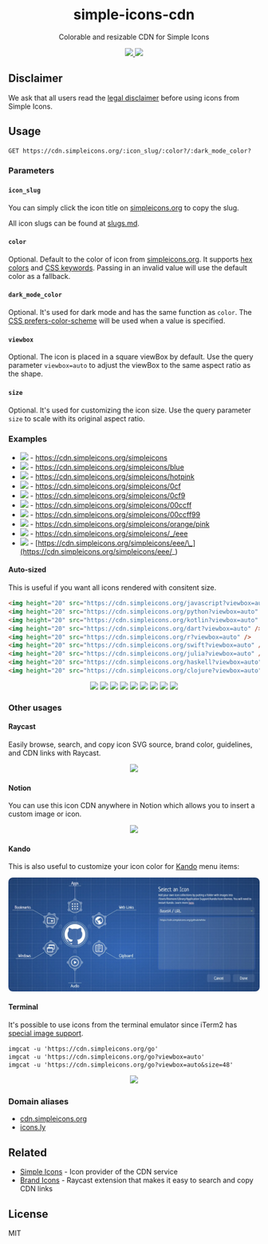 <h1 align="center">simple-icons-cdn</h1>
<p align="center">Colorable and resizable CDN for Simple Icons</p>
<p align="center">
	<a href="https://github.com/LitoMore/simple-icons-cdn/actions">
		<img src="https://img.shields.io/github/actions/workflow/status/LitoMore/simple-icons-cdn/deno.yml?branch=main&logo=deno&logoColor=000&label=Deno&labelColor=fff"/>
	</a>
	<a href="https://fly.io">
		<img src="https://img.shields.io/badge/Powered_by_Fly.io-24175B?logo=flydotio&logoColor=fff" />
	</a>
</p>

## Disclaimer

We ask that all users read the [legal disclaimer](https://github.com/simple-icons/simple-icons/blob/develop/DISCLAIMER.md) before using icons from Simple Icons.

## Usage

```
GET https://cdn.simpleicons.org/:icon_slug/:color?/:dark_mode_color?
```

### Parameters

#### `icon_slug`

You can simply click the icon title on [simpleicons.org](https://simpleicons.org) to copy the slug.

All icon slugs can be found at [slugs.md](https://github.com/simple-icons/simple-icons/blob/master/slugs.md).

#### `color`

Optional. Default to the color of icon from [simpleicons.org](https://simpleicons.org). It supports [hex colors](https://developer.mozilla.org/en-US/docs/Web/CSS/hex-color) and [CSS keywords](https://www.w3.org/wiki/CSS/Properties/color/keywords). Passing in an invalid value will use the default color as a fallback.

#### `dark_mode_color`

Optional. It's used for dark mode and has the same function as `color`. The [CSS prefers-color-scheme](https://developer.mozilla.org/en-US/docs/Web/CSS/@media/prefers-color-scheme) will be used when a value is specified.

#### `viewbox`

Optional. The icon is placed in a square viewBox by default. Use the query parameter `viewbox=auto` to adjust the viewBox to the same aspect ratio as the shape.

#### `size`

Optional. It's used for customizing the icon size. Use the query parameter `size` to scale with its original aspect ratio.

### Examples

- <img height="14" src="https://cdn.simpleicons.org/simpleicons/111/eee"/> - https://cdn.simpleicons.org/simpleicons
- <img height="14" src="https://cdn.simpleicons.org/simpleicons/blue"/> - https://cdn.simpleicons.org/simpleicons/blue
- <img height="14" src="https://cdn.simpleicons.org/simpleicons/hotpink"/> - https://cdn.simpleicons.org/simpleicons/hotpink
- <img height="14" src="https://cdn.simpleicons.org/simpleicons/0cf"/> - https://cdn.simpleicons.org/simpleicons/0cf
- <img height="14" src="https://cdn.simpleicons.org/simpleicons/0cf9"/> - https://cdn.simpleicons.org/simpleicons/0cf9
- <img height="14" src="https://cdn.simpleicons.org/simpleicons/00ccff"/> - https://cdn.simpleicons.org/simpleicons/00ccff
- <img height="14" src="https://cdn.simpleicons.org/simpleicons/00ccff99"/> - https://cdn.simpleicons.org/simpleicons/00ccff99
- <img height="14" src="https://cdn.simpleicons.org/simpleicons/orange/pink"/> - https://cdn.simpleicons.org/simpleicons/orange/pink
- <img height="14" src="https://cdn.simpleicons.org/simpleicons/_/eee"/> - https://cdn.simpleicons.org/simpleicons/_/eee
- <img height="14" src="https://cdn.simpleicons.org/simpleicons/eee/_"/> - [https://cdn.simpleicons.org/simpleicons/eee/\_](https://cdn.simpleicons.org/simpleicons/eee/_)

#### Auto-sized

This is useful if you want all icons rendered with consitent size.

```html
<img height="20" src="https://cdn.simpleicons.org/javascript?viewbox=auto" />
<img height="20" src="https://cdn.simpleicons.org/python?viewbox=auto" />
<img height="20" src="https://cdn.simpleicons.org/kotlin?viewbox=auto" />
<img height="20" src="https://cdn.simpleicons.org/dart?viewbox=auto" />
<img height="20" src="https://cdn.simpleicons.org/r?viewbox=auto" />
<img height="20" src="https://cdn.simpleicons.org/swift?viewbox=auto" />
<img height="20" src="https://cdn.simpleicons.org/julia?viewbox=auto" />
<img height="20" src="https://cdn.simpleicons.org/haskell?viewbox=auto" />
<img height="20" src="https://cdn.simpleicons.org/clojure?viewbox=auto" />
```

<p align="center">
	<img height="20" src="https://cdn.simpleicons.org/javascript?viewbox=auto" />
	<img height="20" src="https://cdn.simpleicons.org/python?viewbox=auto" />
	<img height="20" src="https://cdn.simpleicons.org/kotlin?viewbox=auto" />
	<img height="20" src="https://cdn.simpleicons.org/dart?viewbox=auto" />
	<img height="20" src="https://cdn.simpleicons.org/r?viewbox=auto" />
	<img height="20" src="https://cdn.simpleicons.org/swift?viewbox=auto" />
	<img height="20" src="https://cdn.simpleicons.org/julia?viewbox=auto" />
	<img height="20" src="https://cdn.simpleicons.org/haskell?viewbox=auto" />
	<img height="20" src="https://cdn.simpleicons.org/clojure?viewbox=auto" />
</p>

### Other usages

#### Raycast

Easily browse, search, and copy icon SVG source, brand color, guidelines, and CDN links with Raycast.

<p align="center">
	<a title="Install simple-icons Raycast Extension" href="https://www.raycast.com/litomore/simple-icons">
		<img src="https://www.raycast.com/litomore/simple-icons/install_button@2x.png?v=1.1" width="256" style="width: 256px;">
	</a>
</p>

#### Notion

You can use this icon CDN anywhere in Notion which allows you to insert a custom image or icon.

<p align="center">
	<picture>
		<source media="(prefers-color-scheme: dark)" srcset="https://raw.githubusercontent.com/LitoMore/simple-icons-cdn/main/media/notion-screenshot-dark.webp">
  	<source media="(prefers-color-scheme: light)" srcset="https://raw.githubusercontent.com/LitoMore/simple-icons-cdn/main/media/notion-screenshot-light.webp">
		<img width="400" src="https://raw.githubusercontent.com/LitoMore/simple-icons-cdn/main/media/notion-screenshot-light.webp" />
	</picture>
</p>

#### Kando

This is also useful to customize your icon color for [Kando](https://kando.menu) menu items:

![](https://raw.githubusercontent.com/LitoMore/simple-icons-cdn/main/media/kando-screenshot.webp)

#### Terminal

It's possible to use icons from the terminal emulator since iTerm2 has [special image support](https://www.iterm2.com/documentation-images.html).

```shell
imgcat -u 'https://cdn.simpleicons.org/go'
imgcat -u 'https://cdn.simpleicons.org/go?viewbox=auto'
imgcat -u 'https://cdn.simpleicons.org/go?viewbox=auto&size=48'
```

<p align="center">
	<img width="465" src="https://raw.githubusercontent.com/LitoMore/simple-icons-cdn/main/media/imgcat-screenshot.webp" />
</p>

### Domain aliases

- [cdn.simpleicons.org](https://cdn.simpleicons.org/simpleicons)
- [icons.ly](https://icons.ly/simpleicons)

## Related

- [Simple Icons](https://github.com/simple-icons/simple-icons) - Icon provider of the CDN service
- [Brand Icons](https://raycast.com/litomore/simple-icons) - Raycast extension that makes it easy to search and copy CDN links

## License

MIT
